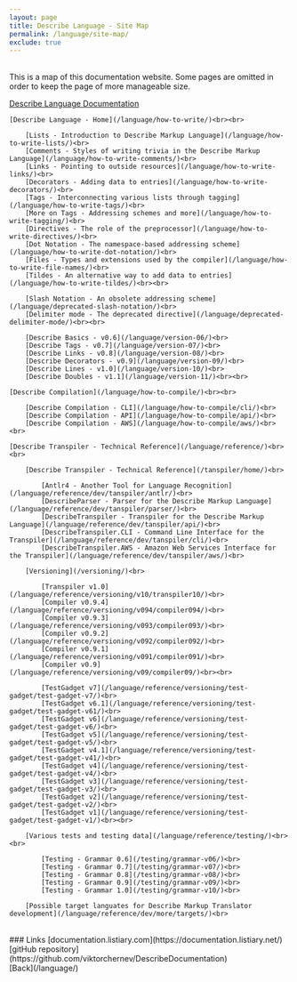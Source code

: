 ```yaml
---
layout: page
title: Describe Language - Site Map
permalink: /language/site-map/
exclude: true
---
```

<br>
This is a map of this documentation website. 
Some pages are omitted in order to keep the page of more manageable size.

[Describe Language Documentation](/language/)

	[Describe Language - Home](/language/how-to-write/)<br><br>
	
		[Lists - Introduction to Describe Markup Language](/language/how-to-write-lists/)<br>
		[Comments - Styles of writing trivia in the Describe Markup Language](/language/how-to-write-comments/)<br>
		[Links - Pointing to outside resources](/language/how-to-write-links/)<br>
		[Decorators - Adding data to entries](/language/how-to-write-decorators/)<br>
		[Tags - Interconnecting various lists through tagging](/language/how-to-write-tags/)<br>
		[More on Tags - Addressing schemes and more](/language/how-to-write-tagging/)<br>
		[Directives - The role of the preprocessor](/language/how-to-write-directives/)<br>
		[Dot Notation - The namespace-based addressing scheme](/language/how-to-write-dot-notation/)<br>
		[Files - Types and extensions used by the compiler](/language/how-to-write-file-names/)<br>
		[Tildes - An alternative way to add data to entries](/language/how-to-write-tildes/)<br><br>
		
		[Slash Notation - An obsolete addressing scheme](/language/deprecated-slash-notation/)<br>
		[Delimiter mode - The deprecated directive](/language/deprecated-delimiter-mode/)<br><br>

		[Describe Basics - v0.6](/language/version-06/)<br>
		[Describe Tags - v0.7](/language/version-07/)<br>
		[Describe Links - v0.8](/language/version-08/)<br>
		[Describe Decorators - v0.9](/language/version-09/)<br>
		[Describe Lines - v1.0](/language/version-10/)<br>
		[Describe Doubles - v1.1](/language/version-11/)<br><br>

	[Describe Compilation](/language/how-to-compile/)<br><br>
	
		[Describe Compilation - CLI](/language/how-to-compile/cli/)<br>
		[Describe Compilation - API](/language/how-to-compile/api/)<br>
		[Describe Compilation - AWS](/language/how-to-compile/aws/)<br><br>
		
	[Describe Transpiler - Technical Reference](/language/reference/)<br><br>
	
		[Describe Transpiler - Technical Reference](/tanspiler/home/)<br>
		
			[Antlr4 - Another Tool for Language Recognition](/language/reference/dev/tanspiler/antlr/)<br>
			[DescribeParser - Parser for the Describe Markup Language](/language/reference/dev/tanspiler/parser/)<br>
			[DescribeTranspiler - Transpiler for the Describe Markup Language](/language/reference/dev/tanspiler/api/)<br>
			[DescribeTranspiler.CLI - Command Line Interface for the Transpiler](/language/reference/dev/tanspiler/cli/)<br>
			[DescribeTranspiler.AWS - Amazon Web Services Interface for the Transpiler](/language/reference/dev/tanspiler/aws/)<br>

		[Versioning](/versioning/)<br>
		
			[Transpiler v1.0](/language/reference/versioning/v10/transpiler10/)<br>
			[Compiler v0.9.4](/language/reference/versioning/v094/compiler094/)<br>
			[Compiler v0.9.3](/language/reference/versioning/v093/compiler093/)<br>
			[Compiler v0.9.2](/language/reference/versioning/v092/compiler092/)<br>
			[Compiler v0.9.1](/language/reference/versioning/v091/compiler091/)<br>
			[Compiler v0.9](/language/reference/versioning/v09/compiler09/)<br><br>

			[TestGadget v7](/language/reference/versioning/test-gadget/test-gadget-v7/)<br>
			[TestGadget v6.1](/language/reference/versioning/test-gadget/test-gadget-v61/)<br>
			[TestGadget v6](/language/reference/versioning/test-gadget/test-gadget-v6/)<br>
			[TestGadget v5](/language/reference/versioning/test-gadget/test-gadget-v5/)<br>
			[TestGadget v4.1](/language/reference/versioning/test-gadget/test-gadget-v41/)<br>
			[TestGadget v4](/language/reference/versioning/test-gadget/test-gadget-v4/)<br>
			[TestGadget v3](/language/reference/versioning/test-gadget/test-gadget-v3/)<br>
			[TestGadget v2](/language/reference/versioning/test-gadget/test-gadget-v2/)<br>
			[TestGadget v1](/language/reference/versioning/test-gadget/test-gadget-v1/)<br><br>
		
		[Various tests and testing data](/language/reference/testing/)<br><br>
		
			[Testing - Grammar 0.6](/testing/grammar-v06/)<br>
			[Testing - Grammar 0.7](/testing/grammar-v07/)<br>
			[Testing - Grammar 0.8](/testing/grammar-v08/)<br>
			[Testing - Grammar 0.9](/testing/grammar-v09/)<br>
			[Testing - Grammar 1.0](/testing/grammar-v10/)<br>

		[Possible target languates for Describe Markup Translator development](/language/reference/dev/more/targets/)<br>

<br>
### Links
[documentation.listiary.com](https://documentation.listiary.net/)<br>
[gitHub repository](https://github.com/viktorchernev/DescribeDocumentation)<br>
[Back](/language/)